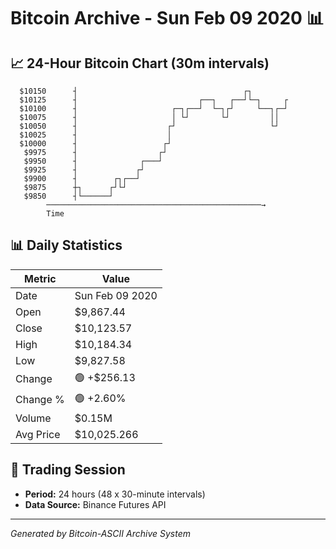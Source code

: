 # Bitcoin Archive - Sun Feb 09 2020 📊

## 📈 24-Hour Bitcoin Chart (30m intervals)

```
  $10150      ┤                                     ┌┐         
  $10125      ┤                           ┌──┐   ┌──┘└─┐     ┌ 
  $10100      ┤                     ┌─┐┌──┘  └─┐┌┘     └──┐┌─┘ 
  $10075      ┤                     │ └┘       └┘         ││   
  $10050      ┤                    ┌┘                     └┘   
  $10025      ┤                    │                           
  $10000      ┤                   ┌┘                           
   $9975      ┤                  ┌┘                            
   $9950      ┤              ┌───┘                             
   $9925      ┤             ┌┘                                 
   $9900      ┤        ┌┐┌──┘                                  
   $9875      ┼┐      ┌┘└┘                                     
   $9850      ┤└──────┘                                        
        ────────────────────────────────────────────────→
        Time
```

## 📊 Daily Statistics

| Metric | Value |
|--------|-------|
| Date | Sun Feb 09 2020 |
| Open | $9,867.44 |
| Close | $10,123.57 |
| High | $10,184.34 |
| Low | $9,827.58 |
| Change | 🟢 +$256.13 |
| Change % | 🟢 +2.60% |
| Volume | $0.15M |
| Avg Price | $10,025.266 |

## 📅 Trading Session

- **Period:** 24 hours (48 x 30-minute intervals)
- **Data Source:** Binance Futures API

---
*Generated by Bitcoin-ASCII Archive System*

